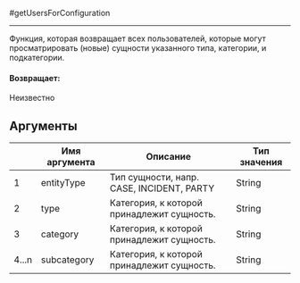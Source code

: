 #getUsersForConfiguration

---

Функция, которая возвращает всех пользователей, которые могут просматрировать (новые) сущности указанного типа, категории, и подкатегории.

#### Возвращает:

Неизвестно

## Аргументы

|  | Имя аргумента | Описание | Тип значения |
| --- | --- | --- | --- |
| 1 | entityType | Тип сущности, напр. CASE, INCIDENT, PARTY | String |
| 2 | type | Категория, к которой принадлежит сущность. | String |
| 3 | category | Категория, к которой принадлежит сущность. | String |
| 4...n | subcategory | Категория, к которой принадлежит сущность. | String |

